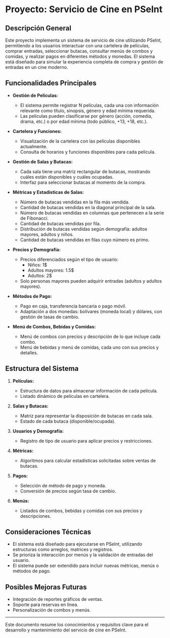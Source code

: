 
# Proyecto: Servicio de Cine en PSeInt

## Descripción General

Este proyecto implementa un sistema de servicio de cine utilizando PSeInt, permitiendo a los usuarios interactuar con una cartelera de películas, comprar entradas, seleccionar butacas, consultar menús de combos y comidas, y realizar pagos en diferentes métodos y monedas. El sistema está diseñado para simular la experiencia completa de compra y gestión de entradas en un cine moderno.

## Funcionalidades Principales

- **Gestión de Películas:**
  - El sistema permite registrar N películas, cada una con información relevante como título, sinopsis, género y edad mínima requerida.
  - Las películas pueden clasificarse por género (acción, comedia, drama, etc.) o por edad mínima (todo público, +13, +18, etc.).

- **Cartelera y Funciones:**
  - Visualización de la cartelera con las películas disponibles actualmente.
  - Consulta de horarios y funciones disponibles para cada película.

- **Gestión de Salas y Butacas:**
  - Cada sala tiene una matriz rectangular de butacas, mostrando cuáles están disponibles y cuáles ocupadas.
  - Interfaz para seleccionar butacas al momento de la compra.

- **Métricas y Estadísticas de Salas:**
  - Número de butacas vendidas en la fila más vendida.
  - Cantidad de butacas vendidas en la diagonal principal de la sala.
  - Número de butacas vendidas en columnas que pertenecen a la serie de Fibonacci.
  - Cantidad de butacas vendidas por fila.
  - Distribución de butacas vendidas según demografía: adultos mayores, adultos y niños.
  - Cantidad de butacas vendidas en filas cuyo número es primo.

- **Precios y Demografía:**
  - Precios diferenciados según el tipo de usuario:
    - Niños: 1$
    - Adultos mayores: 1.5$
    - Adultos: 2$
  - Solo personas mayores pueden adquirir entradas (adultos y adultos mayores).

- **Métodos de Pago:**
  - Pago en caja, transferencia bancaria o pago móvil.
  - Adaptación a dos monedas: bolívares (moneda local) y dólares, con gestión de tasas de cambio.

- **Menú de Combos, Bebidas y Comidas:**
  - Menú de combos con precios y descripción de lo que incluye cada combo.
  - Menú de bebidas y menú de comidas, cada uno con sus precios y detalles.

## Estructura del Sistema

1. **Películas:**
   - Estructura de datos para almacenar información de cada película.
   - Listado dinámico de películas en cartelera.

2. **Salas y Butacas:**
   - Matriz para representar la disposición de butacas en cada sala.
   - Estado de cada butaca (disponible/ocupada).

3. **Usuarios y Demografía:**
   - Registro de tipo de usuario para aplicar precios y restricciones.

4. **Métricas:**
   - Algoritmos para calcular estadísticas solicitadas sobre ventas de butacas.

5. **Pagos:**
   - Selección de método de pago y moneda.
   - Conversión de precios según tasa de cambio.

6. **Menús:**
   - Listados de combos, bebidas y comidas con sus precios y descripciones.

## Consideraciones Técnicas

- El sistema está diseñado para ejecutarse en PSeInt, utilizando estructuras como arreglos, matrices y registros.
- Se prioriza la interacción por menús y la validación de entradas del usuario.
- El sistema puede ser extendido para incluir nuevas métricas, menús o métodos de pago.

## Posibles Mejoras Futuras

- Integración de reportes gráficos de ventas.
- Soporte para reservas en línea.
- Personalización de combos y menús.

---
Este documento resume los conocimientos y requisitos clave para el desarrollo y mantenimiento del servicio de cine en PSeInt.
